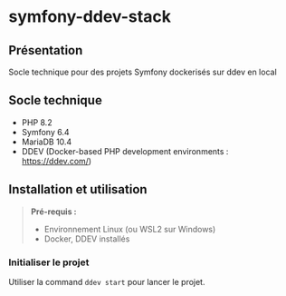 # symfony-ddev-stack

## Présentation
Socle technique pour des projets Symfony dockerisés sur ddev en local

## Socle technique
* PHP 8.2
* Symfony 6.4
* MariaDB 10.4
* DDEV (Docker-based PHP development environments : https://ddev.com/)

## Installation et utilisation
> **Pré-requis :**
> *  Environnement Linux (ou WSL2 sur Windows)
> *  Docker, DDEV installés

### Initialiser le projet
Utiliser la command `ddev start` pour lancer le projet.